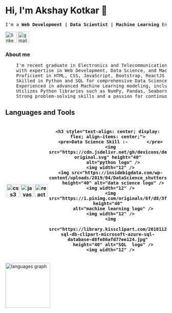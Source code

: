 <!DOCTYPE html>
<html lang="en">

<head>
  <meta charset="UTF-8">
  <meta name="viewport" content="width=device-width, initial-scale=1.0">
  <title>Document</title>
</head>

<body>
  <h1 align="left">Hi, I'm Akshay Kotkar 👋</h1>

  <pre align="left">I'm a <b>Web Development | Data Scientist | Machine Learning</b> Engineer</pre>

  <div>
    <a href="https://www.linkedin.com/in/akshaykotkar" target="_blank"><img
        src="https://img.shields.io/static/v1?message=LinkedIn&logo=linkedin&label=&color=0077B5&logoColor=white&labelColor=&style=for-the-badge"
        height="35" alt="linkedin logo" /></a>
    <a href="https://mail.google.com/mail/u/1/?view=cm&fs=1&to=akshaykotkar812@gmail.com&tf=1" target="_blank"><img
        src="https://img.shields.io/static/v1?message=Gmail&logo=gmail&label=&color=D14836&logoColor=white&labelColor=&style=for-the-badge"
        height="35" alt="gmail logo" />
  </div></a>
  </div>

  <h3 align="left">About me</h3>

  <pre align="left">
    I'm recent graduate in Electronics and Telecommunication from Savitribai Phule Pune University 
    with expertise in Web Development, Data Science, and Machine Learning.
    Proficient in HTML, CSS, JavaScript, Bootstrap, ReactJS for creating user-friendly web applications.
    Skilled in Python and SQL for comprehensive Data Science and Machine Learning tasks.
    Experienced in advanced Machine Learning modeling, including Natural Language Processing (NLP) solutions.
    Utilizes Python libraries such as NumPy, Pandas, Seaborn, Scikit-Learn, StatsModels, and NLTK.
    Strong problem-solving skills and a passion for continuous learning and improvement. </pre>

  <h2 align="left">Languages and Tools</h2>

  <div align="left">
    <h3 style="text-align: center; display: flex; align-items: center;></h3>
    <img src="https://cdn.jsdelivr.net/gh/devicons/devicon/icons/html5/html5-original.svg" height="40" alt="html5 logo" />
    <img width="12" />
    <img src="https://cdn.jsdelivr.net/gh/devicons/devicon/icons/css3/css3-original.svg" height="40" alt="css3 logo" />
    <img width="12" />
    <img src="https://cdn.jsdelivr.net/gh/devicons/devicon/icons/javascript/javascript-original.svg" height="40"
      alt="javascript logo" />
    <img width="12" />
    <img src="https://cdn.jsdelivr.net/gh/devicons/devicon/icons/react/react-original.svg" height="40"
      alt="react logo" />
    <img width="12" />
    

    <h3 style="text-align: center; display: flex; align-items: center;">
      <pre>Data Science Skill :-       </pre>
      <img src="https://cdn.jsdelivr.net/gh/devicons/devicon/icons/python/python-original.svg" height="40"
        alt="python logo" />
      <img width="12" />
      <img src="https://insidebigdata.com/wp-content/uploads/2019/04/DataScience_shutterstock_1054542323.jpg"
        height="40" alt="data science logo" />
      <img width="12" />
      <img src="https://i.pinimg.com/originals/6f/d8/3f/6fd83f6c101f85bb417448302daedfb9.png" height="40"
        alt="machine learning logo" />
      <img width="12" />
      <img
        src="https://library.kissclipart.com/20181123/oyq/kissclipart-sql-db-clipart-microsoft-azure-sql-database-d8fe86afd77ee124.jpg"
        height="40" alt="SQL  logo" />
      <img width="12" />

  </div>
  <div>
    <img
      src="https://github-readme-stats.vercel.app/api/top-langs?username=akshaykotkar&locale=en&hide_title=false&layout=compact&card_width=320&langs_count=5&theme=dracula&hide_border=false"
      height="140" alt="languages graph" />
  </div>

</body>

</html>
